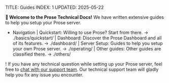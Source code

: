 TITLE: Guides
INDEX: 1
UPDATED: 2025-05-22

**👋 Welcome to the Prose Technical Docs!** We have written extensive guides to help you setup your Prose server.

+ Navigation
  | Quickstart: Willing to use Prose? Start from there. -> ./basics/quickstart/
  | Dashboard: Discover the Prose Dashboard and all of its features. -> ./dashboard/
  | Server Setup: Guides to help you setup your own Prose server. -> ./operating/
  | Other guides: Other guides are classified there. -> ./others/

! If you have any technical question while setting up your Prose server, feel free to [chat with our support team](https://prose.org/contact/). Our technical support team will gladly help you fix any issue you encounter.
